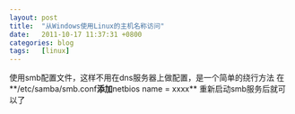 ```yaml
---
layout: post
title:  "从Windows使用Linux的主机名称访问"
date:   2011-10-17 11:37:31 +0800
categories: blog
tags:   [linux]
---
```

使用smb配置文件，这样不用在dns服务器上做配置，是一个简单的绕行方法
在**/etc/samba/smb.conf**添加**netbios name = xxxx**
重新启动smb服务后就可以了